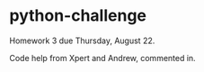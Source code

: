 # python-challenge

Homework 3 due Thursday, August 22.

Code help from Xpert and Andrew, commented in.
